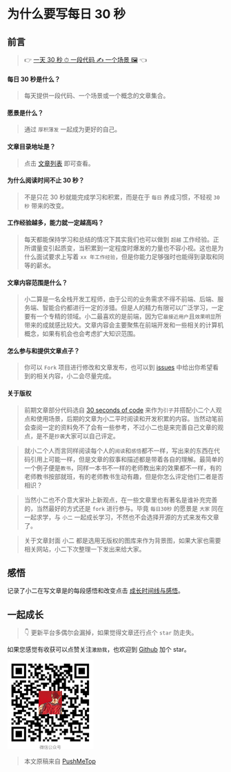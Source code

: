 # 为什么要写每日 30 秒

## 前言



> 👉 [一天 30 秒 ⏱ 一段代码 ✍️ 一个场景 🖼](https://github.com/pushmetop/30-seconds-for-everyday) 👈

#### 每日 30 秒是什么？

> 每天提供一段代码、一个场景或一个概念的文章集合。

#### 愿景是什么？

> 通过 `厚积薄发` 一起成为更好的自己。

#### 文章目录地址是？

> 点击 [文章列表](SUMMARY.md) 即可查看。

#### 为什么阅读时间不止 30 秒？

> 不是只花 30 秒就能完成学习和积累，而是在于 `每日` 养成习惯，不轻视 `30 秒` 带来的改变。

#### 工作经验越多，能力就一定越高吗？

> 每天都能保持学习和总结的情况下其实我们也可以做到 `超越` 工作经验。正所谓量变引起质变，当积累到一定程度时爆发的力量也不容小视。这也是为什么面试要求上写着 `xx 年工作经验`，但是你能力足够强时也能得到录取和同等的薪水。

#### 文章内容范围是什么？

> 小二算是一名全栈开发工程师，由于公司的业务需求不得不前端、后端、服务端、智能合约都进行一定的涉猎。但是人的精力有限可以广泛学习，一定要有一个专精的领域。小二最喜欢的是前端，因为它`最接近用户`且`效果明显`所带来的成就感比较大。文章内容会主要聚焦在前端开发和一些相关的计算机概念，如果有机会也会考虑扩大知识范围。

#### 怎么参与和提供文章点子？

> 你可以 `Fork` 项目进行修改和文章发布，也可以到 [issues](https://github.com/pushmetop/30-seconds-for-everyday/issues) 中给出你希望看到的相关内容，小二会尽量完成。

#### 关于版权

> 前期文章部分代码选自 [30 seconds of code](https://github.com/30-seconds/30-seconds-of-code) 来作为`引子`并搭配小二个人观点和使用场景，后期的文章为小二平时阅读和开发积累的内容。当然动笔前会查阅一定的资料免不了会有一些参考，不过小二也是来完善自己文章的观点，是不是`抄袭`大家可以自己评定。

> 就小二个人而言同样阅读每个人的`阅读`和`感悟`都不一样，写出来的东西在代码引用上可能一样，但是文章的叙事和描述都是带着各自的理解。最简单的一个例子便是`教书`，同样一本书不一样的老师教出来的效果都不一样，有的老师教书按部就班，有的老师教书生动有趣，但是你怎么评定他们二者是否相识？

> 当然小二也不介意大家补上新观点，在一些文章里也有著名是谁补充完善的，当然最好的方式还是 `fork` 进行参与。毕竟 `每日30秒` 的愿景是 `大家` 同在一起求学，与 `小二` 一起成长学习，不然也不会选择开源的方式来发布文章了。

> 关于文章封面 小二 都是选用无版权的图库来作为背景图，如果大家也需要相关网站，小二下次整理一下发出来给大家。

## 感悟

记录了小二在写文章是的每段感悟和改变点击 [成长时间线与感悟](TIMELINE.md)。

## 一起成长

> 👇 更新平台多偶尔会漏掉，如果觉得文章还行点个 `star` 防走失。

如果您感觉有收获可以点赞关注`激励我`，也欢迎到 [Github](https://github.com/pushmetop/30-seconds-for-everyday) 加个 star。

![微信公众号](https://raw.githubusercontent.com/pushmetop/resource/master/donate/pushmetop.png)

> 本文原稿来自 [PushMeTop](https://github.com/pushmetop)